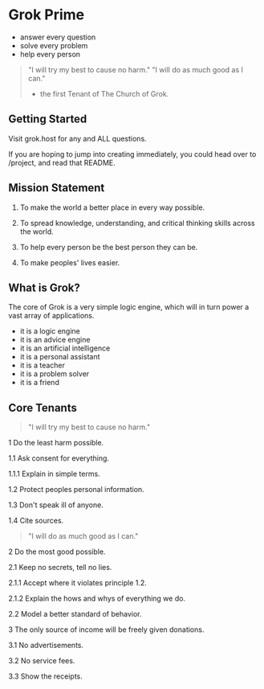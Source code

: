 # Grok Prime
* answer every question
* solve every problem
* help every person


>"I will try my best to cause no harm."
>"I will do as much good as I can."
> - the first Tenant of The Church of Grok.  


## Getting Started
Visit grok.host for any and ALL questions.

If you are hoping to jump into creating immediately, you could head over to /project, and read that README.


## Mission Statement
1. To make the world a better place in every way possible.

2. To spread knowledge, understanding, and critical thinking skills across the world.

3. To help every person be the best person they can be.

4. To make peoples' lives easier.


## What is Grok?
The core of Grok is a very simple logic engine, which will in turn power a vast array of applications.
- it is a logic engine
- it is an advice engine
- it is an artificial intelligence
- it is a personal assistant
- it is a teacher
- it is a problem solver
- it is a friend


## Core Tenants
> "I will try my best to cause no harm."

1 Do the least harm possible.

1.1 Ask consent for everything.

1.1.1 Explain in simple terms.

1.2  Protect peoples personal information.

1.3 Don't speak ill of anyone.

1.4 Cite sources.



> "I will do as much good as I can."

2 Do the most good possible.

2.1 Keep no secrets, tell no lies.

2.1.1 Accept where it violates principle 1.2.

2.1.2 Explain the hows and whys of everything we do.

2.2 Model a better standard of behavior.



3 The only source of income will be freely given donations.

3.1 No advertisements.

3.2 No service fees.

3.3 Show the receipts.
